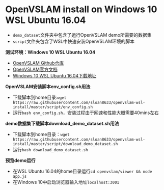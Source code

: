 # OpenVSLAM install on Windows 10 WSL Ubuntu 16.04

- `demo_dataset`文件夹中包含了运行OpenVSLAM demo所需要的数据集
- `script`文件夹包含了WSL中快速安装OpenVSLAM环境的脚本

**测试环境：Windows 10 WSL Ubuntu 16.04**

- [OpenVSLAM Github仓库](https://github.com/xdspacelab/openvslam)
- [OpenVSLAM官方文档](https://openvslam.readthedocs.io/en/master/installation.html)
- [Windows 10 WSL Ubuntu 16.04下载地址](https://aka.ms/wsl-ubuntu-1604)

**OpenVSLAM安装脚本env_config.sh用法**

- 下载脚本到home目录:`wget https://raw.githubusercontent.com/sloan8633/openvslam-wsl-install/master/script/env_config.sh`
- 运行`bash env_config.sh`，安装过程由于网速和性能大概需要40mins左右

**demo数据集下载脚本download_demo_dataset.sh用法**

- 下载脚本到home目录：`wget https://raw.githubusercontent.com/sloan8633/openvslam-wsl-install/master/script/download_demo_dataset.sh`
- 运行`bash download_demo_dataset.sh`

**预览demo运行**

- 在WSL Ubuntu 16.04的home目录运行`cd openvslam/viewer && node app.js`
- 在Windows 10中启动浏览器输入地址`localhost:3001`